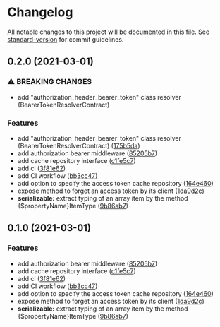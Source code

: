 # Changelog

All notable changes to this project will be documented in this file. See [standard-version](https://github.com/conventional-changelog/standard-version) for commit guidelines.

## 0.2.0 (2021-03-01)


### ⚠ BREAKING CHANGES

* add "authorization_header_bearer_token" class resolver (BearerTokenResolverContract)

### Features

* add "authorization_header_bearer_token" class resolver (BearerTokenResolverContract) ([175b5da](https://github.com/jetimob/http-php-laravel/commit/175b5dab64ae28f3c4742bd95f868437dfd57b0d))
* add authorization bearer middleware ([85205b7](https://github.com/jetimob/http-php-laravel/commit/85205b726612ae2029c74f227415a63170df9fc6))
* add cache repository interface ([c1fe5c7](https://github.com/jetimob/http-php-laravel/commit/c1fe5c7f8ee9224da04de833b8b626b23c3bf544))
* add ci ([3f81e62](https://github.com/jetimob/http-php-laravel/commit/3f81e6271ab6429de0fd162064c66827d7fbbf5b))
* add CI workflow ([bb3cc47](https://github.com/jetimob/http-php-laravel/commit/bb3cc47386f8e6845bd44024e2de33ed7101ae51))
* add option to specify the access token cache repository ([164e460](https://github.com/jetimob/http-php-laravel/commit/164e460384ea6934c2df996388acf5ff12db5afa))
* expose method to forget an access token by its client ([1da9d2c](https://github.com/jetimob/http-php-laravel/commit/1da9d2c15a3efdc91c42f63262f828f817c115a9))
* **serializable:** extract typing of an array item by the method {$propertyName}ItemType ([9b86ab7](https://github.com/jetimob/http-php-laravel/commit/9b86ab78771fea25d7e0330fe95eaa1bdf7beed1))

## 0.1.0 (2021-03-01)


### Features

* add authorization bearer middleware ([85205b7](https://github.com/jetimob/http-php-laravel/commit/85205b726612ae2029c74f227415a63170df9fc6))
* add cache repository interface ([c1fe5c7](https://github.com/jetimob/http-php-laravel/commit/c1fe5c7f8ee9224da04de833b8b626b23c3bf544))
* add ci ([3f81e62](https://github.com/jetimob/http-php-laravel/commit/3f81e6271ab6429de0fd162064c66827d7fbbf5b))
* add CI workflow ([bb3cc47](https://github.com/jetimob/http-php-laravel/commit/bb3cc47386f8e6845bd44024e2de33ed7101ae51))
* add option to specify the access token cache repository ([164e460](https://github.com/jetimob/http-php-laravel/commit/164e460384ea6934c2df996388acf5ff12db5afa))
* expose method to forget an access token by its client ([1da9d2c](https://github.com/jetimob/http-php-laravel/commit/1da9d2c15a3efdc91c42f63262f828f817c115a9))
* **serializable:** extract typing of an array item by the method {$propertyName}ItemType ([9b86ab7](https://github.com/jetimob/http-php-laravel/commit/9b86ab78771fea25d7e0330fe95eaa1bdf7beed1))
